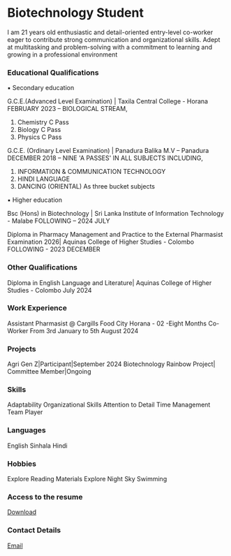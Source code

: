 # Biotechnology Student
I am 21 years old enthusiastic and detail-oriented entry-level co-worker eager to contribute strong communication and organizational skills. Adept at multitasking and problem-solving with a commitment to learning and growing in a professional environment

### Educational Qualifications
▪ Secondary education

G.C.E.(Advanced Level Examination) | Taxila Central College - Horana
FEBRUARY 2023 – BIOLOGICAL STREAM,

1.	Chemistry            C Pass
2.	Biology              C Pass
3.	Physics              C Pass 

G.C.E. (Ordinary Level Examination) | Panadura Balika M.V – Panadura 
DECEMBER 2018 – NINE 'A PASSES' IN ALL SUBJECTS INCLUDING,
1.	INFORMATION & COMMUNICATION TECHNOLOGY
2.	HINDI LANGUAGE
3.	DANCING (ORIENTAL)
As three bucket subjects

▪ Higher education

Bsc (Hons) in Biotechnology | Sri Lanka Institute of Information Technology - Malabe
FOLLOWING – 2024 JULY

Diploma in Pharmacy Management and Practice to the External Pharmasist Examination 2026| Aquinas College of Higher Studies - Colombo 
FOLLOWING - 2023 DECEMBER

### Other Qualifications
Diploma in English Language and Literature| Aquinas College of Higher Studies - Colombo 
July 2024


### Work Experience
Assistant Pharmasist @ Cargills Food City Horana - 02
-Eight Months Co-Worker From 3rd January to 5th August 2024

### Projects
Agri Gen Z|Participant|September 2024
Biotechnology Rainbow Project| Committee Member|Ongoing

### Skills
 
 Adaptability
 Organizational Skills
 Attention to Detail
 Time Management
 Team Player

### Languages
 
 English
 Sinhala
 Hindi

### Hobbies

Explore Reading Materials
Explore Night Sky
Swimming

### Access to the resume
[Download](https://drive.google.com/file/d/1BrYfi2qIlpm9pluwqEKprvkkhsHErUUP/view?usp=sharing)

### Contact Details
[Email](hs24510263@my.sliit.lk)

 
 








